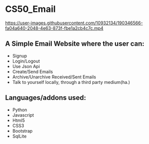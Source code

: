 # CS50_Email



https://user-images.githubusercontent.com/10932134/190346566-fa04a640-2048-4e63-873f-fbe1a2cb4c7c.mp4


## A Simple Email Website where the user can: 

- Signup 
- Login/Logout
- Use Json Api
- Create/Send Emails
- Archive/Unarchive Received/Sent Emails
- Talk to yourself locally, through a third party medium(ha.)

## Languages/addons used:
- Python
- Javascript
- Html5
- CSS3
- Bootstrap
- SqlLite

